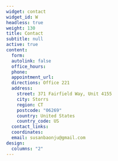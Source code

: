 ```yaml
---
widget: contact
widget_id: W
headless: true
weight: 130
title: Contact
subtitle: null
active: true
content:
  form:
  autolink: false
  office_hours:
  phone: 
  appointment_url: 
  directions: Office 221
  address:
    street: 371 Fairfield Way, Unit 4155
    city: Storrs
    region: CT
    postcode: "06269"
    country: United States
    country_code: US
  contact_links:
  coordinates:
  email: susanbaonju@gmail.com
design:
  columns: "2"
---
```

